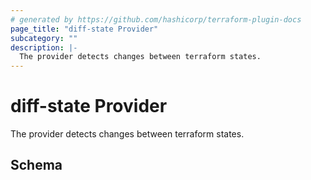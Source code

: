 ```yaml
---
# generated by https://github.com/hashicorp/terraform-plugin-docs
page_title: "diff-state Provider"
subcategory: ""
description: |-
  The provider detects changes between terraform states.
---
```


# diff-state Provider

The provider detects changes between terraform states.



<!-- schema generated by tfplugindocs -->
## Schema
